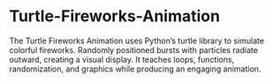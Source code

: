 # Turtle-Fireworks-Animation
The Turtle Fireworks Animation uses Python’s turtle library to simulate colorful fireworks. Randomly positioned bursts with particles radiate outward, creating a visual display. It teaches loops, functions, randomization, and graphics while producing an engaging animation.
